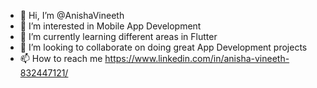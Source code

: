 - 👋 Hi, I’m @AnishaVineeth
- 👀 I’m interested in Mobile App Development
- 🌱 I’m currently learning different areas in Flutter
- 💞️ I’m looking to collaborate on doing great App Development projects 
- 📫 How to reach me https://www.linkedin.com/in/anisha-vineeth-832447121/

<!---
AnishaVineeth/AnishaVineeth is a ✨ special ✨ repository because its `README.md` (this file) appears on your GitHub profile.
You can click the Preview link to take a look at your changes.
--->
